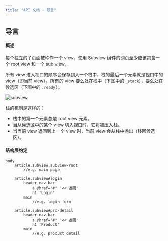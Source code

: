 ```yaml
---
title: "API 文档 - 导言"
---
```


## 导言<a name="intro"></a>

#### 概述

每个独立的子页面被称作一个 view。使用 Subview 组件的网页至少应该包含一个 root view 和一个 sub view。

所有 view 进入视口的顺序会保存到入一个栈中，栈的最后一个元素就是视口中的 view（即当前 view）。所有的 view 要么处在栈中（下图中的 `_stack`），要么处在候选区（下图中的 `.ready`）。

![subview](https://f.cloud.github.com/assets/5830104/2406297/657e4588-aa69-11e3-85b1-1dd43ab930a9.jpg)

栈的机制是这样的：

* 栈中的第一个元素总是 root view 元素。
* 当从候选区中的某个 view 切入视口时，它将被压入栈。
* 当当前 view 返回到上一个 view 时，当前 view 会从栈中抛出（移回候选区）。

#### 结构层约定

```jade
body
	article.subview.subview-root
		//e.g. main page

	article.subview#login
		header.nav-bar
			a @href='#' '<< 返回'
			h1 'Login'
		main
			//e.g. login form

	article.subview#prd-detail
		header.nav-bar
			a @href='#' '<< 返回'
			h1 'Product'
		main
			//e.g. product detail
```
